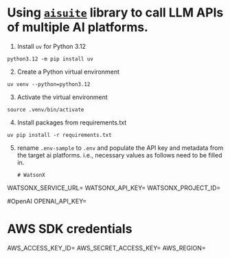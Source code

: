 # Using [`aisuite`](https://github.com/andrewyng/aisuite) library to call LLM APIs of multiple AI platforms. 

1. Install `uv` for Python 3.12
```shell
python3.12 -m pip install uv
```

2. Create a Python virtual environment
```shell
uv venv --python=python3.12
```

3. Activate the virtual environment
```shell
source .venv/bin/activate
```

4. Install packages from requirements.txt
```shell
uv pip install -r requirements.txt
```

5. rename `.env-sample` to `.env` and populate the API key and metadata from the target ai platforms. i.e., necessary values as follows need to be filled in. 
   ```
   # WatsonX
WATSONX_SERVICE_URL=
WATSONX_API_KEY=
WATSONX_PROJECT_ID=

#OpenAI
OPENAI_API_KEY=

# AWS SDK credentials
AWS_ACCESS_KEY_ID=
AWS_SECRET_ACCESS_KEY=
AWS_REGION=
```

